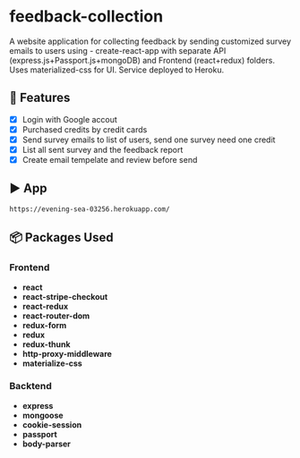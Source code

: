 # feedback-collection
A website application for collecting feedback by sending customized survey emails to users using - create-react-app with separate API (express.js+Passport.js+mongoDB) and Frontend (react+redux) folders. Uses materialized-css for UI. Service deployed to Heroku.

## 📝 Features
- [x] Login with Google accout
- [x] Purchased credits by credit cards
- [x] Send survey emails to list of users, send one survey need one credit 
- [x] List all sent survey and the feedback report
- [x] Create email tempelate and review before send

## ▶️ App
`https://evening-sea-03256.herokuapp.com/`

## 📦 Packages Used
### Frontend
- **react** 
- **react-stripe-checkout** 
- **react-redux** 
- **react-router-dom** 
- **redux-form** 
- **redux**
- **redux-thunk** 
- **http-proxy-middleware**
- **materialize-css**

### Backtend
- **express**
- **mongoose**
- **cookie-session**
- **passport**
- **body-parser**
